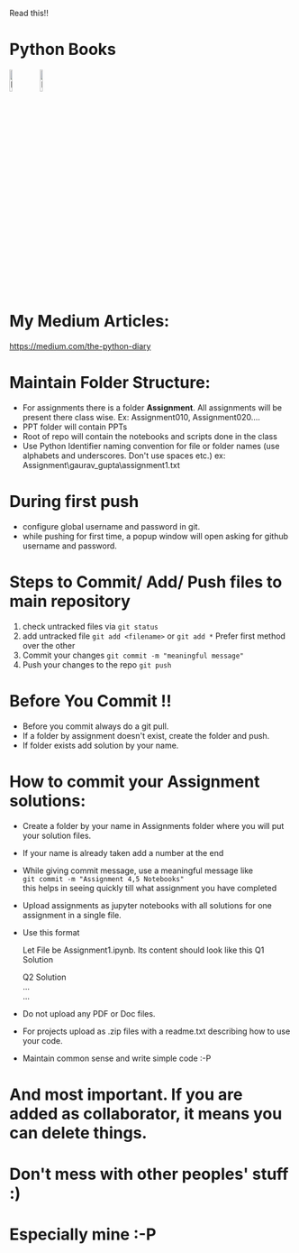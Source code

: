 Read this!!

# Python Books  
<img src="https://covers.oreillystatic.com/images/0636920028154/lrg.jpg" width="10%" alt="Learning Python"/>  
<img src="https://www.oreilly.com/library/cover/9781491919521/250w/" width="10%" alt="Head First Python"/>  

# My Medium Articles:
https://medium.com/the-python-diary

# Maintain Folder Structure:
- For assignments there is a folder **Assignment**. All assignments will be present there class wise.
  Ex: Assignment010, Assignment020....
- PPT folder will contain PPTs 
- Root of repo will contain the notebooks and scripts done in the class
- Use Python Identifier naming convention for file or folder names (use alphabets and underscores. Don't use spaces etc.)
  ex: Assignment\gaurav_gupta\assignment1.txt

# During first push
- configure global username and password in git.
- while pushing for first time, a popup window will open asking for github username and password.

# Steps to Commit/ Add/ Push files to main repository 
1. check untracked files via `git status`
2. add untracked file `git add <filename>` or `git add *` Prefer first method over the other
3. Commit your changes `git commit -m "meaningful message"`
4. Push your changes to the repo `git push`

# Before You Commit !!
- Before you commit always do a git pull.
- If a folder by assignment doesn't exist, create the folder and push.
- If folder exists add solution by your name.

# How to commit your Assignment solutions:  
- Create a folder by your name in Assignments folder where you will put your solution files. 
- If your name is already taken add a number at the end
- While giving commit message, use a  meaningful message like  
  ```git commit -m "Assignment 4,5 Notebooks"```  
  this helps in seeing quickly till what assignment you have completed  
- Upload assignments as jupyter notebooks with all solutions for one assignment in a single file.
- Use this format
  
  Let File be Assignment1.ipynb. Its content should look like this 
  Q1
  Solution
  
  Q2
  Solution  
  ...  
  ...  


- Do not upload any PDF or Doc files.
- For projects upload as .zip files with a readme.txt describing how to use your code.
- Maintain common sense and write simple code :-P


# And most important. If you are added as collaborator, it means you can delete things. 
# Don't mess with other peoples' stuff :)
# Especially mine :-P
